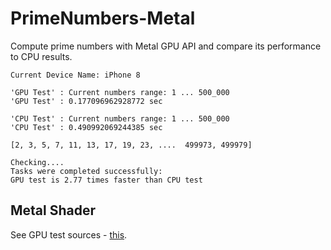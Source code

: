 # PrimeNumbers-Metal

Compute prime numbers with Metal GPU API and compare its performance to CPU results.


```
Current Device Name: iPhone 8

'GPU Test' : Current numbers range: 1 ... 500_000
'GPU Test' : 0.177096962928772 sec

'CPU Test' : Current numbers range: 1 ... 500_000
'CPU Test' : 0.490992069244385 sec

[2, 3, 5, 7, 11, 13, 17, 19, 23, ....  499973, 499979]

Checking....
Tasks were completed successfully:
GPU test is 2.77 times faster than CPU test
```

## Metal Shader

See GPU test sources - [this](https://github.com/dneprDroid/PrimeNumbers-Metal/tree/master/PrimeNumbers-Metal/gpuTest).

